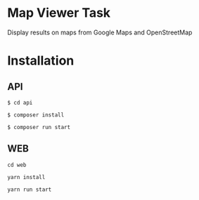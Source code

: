 # Map Viewer Task
Display results on maps from Google Maps and OpenStreetMap

# Installation

## API 
```
$ cd api
```
```
$ composer install 
```
```
$ composer run start
```

## WEB 
```
cd web
```
```
yarn install 
```
```
yarn run start
```

